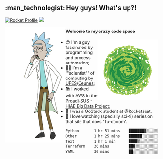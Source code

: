 
<h2> :man_technologist: Hey guys! What's up?!</h2>
                                                                         
[![Rocket Profile](https://img.shields.io/static/v1?label=Rocketseat&message=Profile&colorA=purple&color=black&logo=Rocket&logoColor=white)](https://app.rocketseat.com.br/me/elyabe)
<a href="https://www.linkedin.com/in/elyabe/"><img src="https://img.shields.io/badge/LinkedIn-informational?logo=linkedin"/></a>

<img align='left' src="https://raw.githubusercontent.com/Elyabe/Elyabe/master/images/rick-dancing.gif" width='200'>

                       
#### Welcome to my crazy code space 
<img align='right' src="https://raw.githubusercontent.com/Elyabe/elyabe/master/images/portal-3.gif" width='200'>

- :heart_eyes: I'm a guy fascinated by programming and process automation; 
- :office_worker: I'm a '"scientist"' of computing by [UFES](http://ufes.br)/[Ceunes](http://ceunes.ufes.br);
- :books: I worked with AWS in the [Proadi-SUS](https://www.einstein.br/responsabilidade-social/atuacao-com-o-ministerio-da-saude/proadi-sus) - [HIAE Big Data Project](https://www1.folha.uol.com.br/seminariosfolha/2019/05/cooperacao-entre-governo-e-hospital-leva-inteligencia-artificial-para-a-rede-publica.shtml);
- :rocket: I was a GoStack student at @Rocketseat;
- :movie_camera: I love watching (specially sci-fi) series on that site that does 'Tu-dooom'.

<!--START_SECTION:waka-->

```txt
Python       1 hr 51 mins    ███████▓░░░░░░░░░░░░░░░░░   31.18 %
Other        1 hr 25 mins    ██████░░░░░░░░░░░░░░░░░░░   24.11 %
Text         1 hr 1 min      ████▒░░░░░░░░░░░░░░░░░░░░   17.30 %
Terraform    36 mins         ██▓░░░░░░░░░░░░░░░░░░░░░░   10.31 %
YAML         30 mins         ██░░░░░░░░░░░░░░░░░░░░░░░   08.57 %
```

<!--END_SECTION:waka-->
